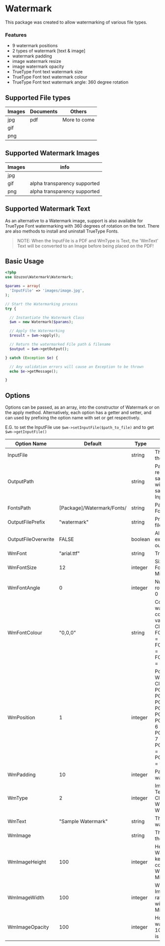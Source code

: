 # Watermark

This package was created to allow watermarking of various file types.

### Features
- 9 watermark positions
- 2 types of watermark [text & image]
- watermark padding
- image watermark resize
- image watermark opacity
- TrueType Font text watermark size
- TrueType Font text watermark colour
- TrueType Font text watermark angle: 360 degree rotation


## Supported File types

| Images        | Documents   | Others      |
| ------------- |-------------|-------------|
| jpg           | pdf         | More to come|
| gif           | &nbsp;      | &nbsp;      |
| png           | &nbsp;      | &nbsp;      |


## Supported Watermark Images
| Images        | info      |
| ------------- |-------------|
| jpg           | |
| gif           | alpha transparency supported|
| png           | alpha transparency supported|

## Supported Watermark Text
As an alternative to a Watermark image, support is also available for TrueType Font watermarking with 360 degrees of rotation on the text.
There are also methods to install and uninstall TrueType Fonts.

> NOTE: When the InputFile is a PDF and WmType is Text, the 'WmText' Text will be converted to an Image before being placed on the PDF!


## Basic Usage

```php
<?php
use Uzuzoo\Watermark\Watermark;

$params = array(
  'InputFile' => 'images/image.jpg',
);

// Start the Watermarking process
try {

  // Instantiate the Watermark Class
  $wm = new Watermark($params);

  // Apply the Watermarking
  $result = $wm->apply();

  // Return the watermarked File path & filename
  $output = $wm->getOutput();

} catch (Exception $e) {

  // Any validation errors will cause an Exception to be thrown
  echo $e->getMessage();

}

```

## Options
Options can be passed, as an array, into the constructor of Watermark or on the apply method. Alternatively, each option has a getter and setter, and can used by prefixing the option name with set or get respectively.

E.G. to set the InputFile use `$wm->setInputFile($path_to_file)` and to get `$wm->getInputFile()`

| Option Name |  Default | Type | Description |
|-------------|----------|------|-------------|
| InputFile   |         | string| The File that is to have the watermark applied              
| OutputPath  | | string | Path to where the resulting file is to be saved. If not specified it will try to save in the same directory as the InputFile     
| FontsPath  | [Package]/Watermark/Fonts/ | string | Path to the TrueType Fonts.    
| OutputFilePrefix  | "watermark" |string| Prefix for the output filename    
| OutputFileOverwrite  | FALSE |boolean| Allow overwriting of existing files for the output
| WmFont | "arial.ttf" |string| TrueType Font to Use |
| WmFontSize | 12 |integer| Size of the TrueType Font Watermark. Minimum 10|
| WmFontAngle | 0 |integer| Number of degrees to rotate the text, 0-360.<br>0 = Horizontal |
| WmFontColour | "0,0,0" |string| Colour of the watermark text. RGB colour values. Valid values are 0-255. <br>Class Constants:<br>FONT_COLOUR_BLACK = "0,0,0"<br>FONT_COLOUR_GREY = '128,128,128'<br>FONT_COLOUR_WHITE = '255,255,255'|
| WmPosition | 1 |integer| Position of the Watermark.<br>Class Constants:<br>POS_CENTERED = 1<br>POS_TOP_LEFT = 2<br>POS_TOP_CENTER = 3<br>POS_TOP_RIGHT = 4<br>POS_MIDDLE_LEFT = 5<br>POS_MIDDLE_RIGHT = 6<br>POS_BOTTOM_LEFT = 7<br>POS_BOTTOM_CENTER = 8<br>POS_BOTTOM_RIGHT  = 9|
| WmPadding | 10 |integer| Padding around the watermark |
| WmType | 2 |integer| Image Watermark or Text Watermark<br>Class Constants:<br>WM_TYPE_IMAGE = 1<br>WM_TYPE_TEXT = 2 |
| WmText | "Sample Watermark" |string| The text string for the watermark |
| WmImage |  |string| The File that is to be the watermark |
| WmImageHeight | 100 |integer| Height of the Watermark Image, keeps aspect ratio in combination with WmImageWidth. Minimum 10. |
| WmImageWidth | 100 |integer| Width of the Watermark Image, keeps aspect ratio in combination with WmImageHeight. Minimum 10. |
| WmImageOpacity | 100 |integer| How opaque the watermark image is 0-100. 100 is Opaque, 0 is Transparent |
